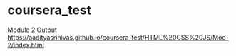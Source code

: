 # coursera_test
Module 2 Output
 https://aadityasrinivas.github.io/coursera_test/HTML%20CSS%20JS/Mod-2/index.html
